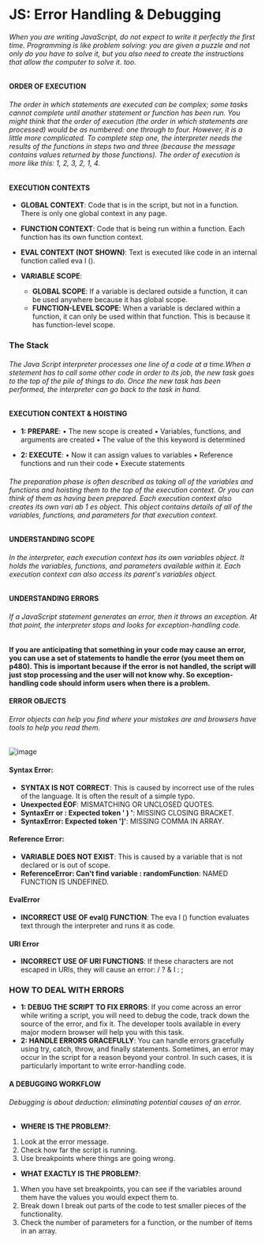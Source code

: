 # JS: Error Handling & Debugging
###### When you are writing JavaScript, do not expect to write it perfectly the first time. Programming is like problem solving: you are given a puzzle and not only do you have to solve it, but you also need to create the instructions that allow the computer to solve it. too.

#### ORDER OF EXECUTION
###### The order in which statements are executed can be complex; some tasks cannot complete until another statement or function has been run. You might think that the order of execution (the order in which statements are processed) would be as numbered: one through to four. However, it is a little more complicated. To complete step one, the interpreter needs the results of the functions in steps two and three (because the message contains values returned by those functions). The order of execution is more like this: 1, 2, 3, 2, 1, 4.

#### EXECUTION CONTEXTS
+ **GLOBAL CONTEXT**: Code that is in the script, but not in a function. There is only one global context in any page.
+ **FUNCTION CONTEXT**: Code that is being run within a function. Each function has its own function context.
+ **EVAL CONTEXT (NOT SHOWN)**: Text is executed like code in an internal function called eva l ().

+ **VARIABLE SCOPE**: 
     + **GLOBAL SCOPE**: If a variable is declared outside a function, it can be used anywhere because it has global scope.
     + **FUNCTION-LEVEL SCOPE**: When a variable is declared within a function, it can only be used within that function. This is because it has function-level scope.

### The Stack
###### The Java Script interpreter processes one line of a code at a time.When a stetement has to call some other code in order to its job, the new task goes to the top of the pile of things to do. Once the new task has been performed, the interpreter can go back to the task in hand.

#### EXECUTION CONTEXT & HOISTING
+ **1: PREPARE**: 
• The new scope is created
• Variables, functions, and arguments are created
• The value of the this keyword is determined

+ **2: EXECUTE**:
• Now it can assign values to variables
• Reference functions and run their code
• Execute statements
###### The preparation phase is often described as taking all of the variables and functions and hoisting them to the top of the execution context. Or you can think of them as having been prepared. Each execution context also creates its own vari ab 1 es object. This object contains details of all of the variables, functions, and parameters for that execution context.

#### UNDERSTANDING SCOPE
###### In the interpreter, each execution context has its own variables object. It holds the variables, functions, and parameters available within it. Each execution context can also access its parent's variables object.

#### UNDERSTANDING ERRORS
###### If a JavaScript statement generates an error, then it throws an exception. At that point, the interpreter stops and looks for exception-handling code.
**If you are anticipating that something in your code may cause an error, you can use a set of statements to handle the error (you meet them on p480). This is important because if the error is not handled, the script will just stop processing and the user will not know why. So exception-handling code should inform users when there is a problem.**

#### ERROR OBJECTS
###### Error objects can help you find where your mistakes are and browsers have tools to help you read them.
![image](https://d2gg9evh47fn9z.cloudfront.net/800px_COLOURBOX24249364.jpg)

#### Syntax Error:
+ **SYNTAX IS NOT CORRECT**: This is caused by incorrect use of the rules of the language. It is often the result of a simple typo.
+ **Unexpected EOF**: MISMATCHING OR UNCLOSED QUOTES.
+ **SyntaxErr or : Expected token ' ) '**: MISSING CLOSING BRACKET.
+ **SyntaxError: Expected token ']'**: MISSING COMMA IN ARRAY.

#### Reference Error:
+ **VARIABLE DOES NOT EXIST**: This is caused by a variable that is not declared or is out of scope.
+ **ReferenceError: Can't find variable : randomFunction**: NAMED FUNCTION IS UNDEFINED.

#### EvalError
+ **INCORRECT USE OF eval() FUNCTION**: The eva l () function evaluates text through the interpreter and runs it as code.

#### URI Error
+ **INCORRECT USE OF URI FUNCTIONS**: If these characters are not escaped in URls, they will cause an error: / ? & I : ;

### HOW TO DEAL WITH ERRORS
+ **1: DEBUG THE SCRIPT TO FIX ERRORS**: If you come across an error while writing a script, you will need to debug the code, track down the source of the error, and fix it. The developer tools available in every major modern browser will help you with this task. 
+ **2: HANDLE ERRORS GRACEFULLY**: You can handle errors gracefully using try, catch, throw, and finally statements. Sometimes, an error may occur in the script for a reason beyond your control. In such cases, it is particularly important to write error-handling code.

#### A DEBUGGING WORKFLOW
###### Debugging is about deduction: eliminating potential causes of an error.
+ **WHERE IS THE PROBLEM?**:
1. Look at the error message.
2. Check how far the script is running.
3. Use breakpoints where things are going wrong.

+ **WHAT EXACTLY IS THE PROBLEM?**: 
1. When you have set breakpoints, you can see if the variables around them have the values you would expect them to.
2. Break down I break out parts of the code to test smaller pieces of the functionality.
3. Check the number of parameters for a function, or the number of items in an array.
